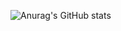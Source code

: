 ![Anurag's GitHub stats](https://github-readme-stats.vercel.app/api?username=DarkysFull&show_icons=true&theme=radical)

